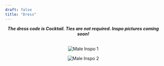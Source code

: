 ```yaml
---
draft: false
title: "Dress"
---
```


<div style="text-align: center;">

***The dress code is Cocktail. Ties are not required. Inspo pictures coming soon!*** 
<br>
<br>
<!-- {{< carousel items="1" height="675" unit="px" duration="7000" >}} -->
 
![Male Inspo 1](uploads/slider/male1.jpg) 
<br>

![Male Inspo 2](uploads/slider/male2.jpg)
<br>

<!-- ![Female Inspo 1](uploads/slider/female4.jpg) -->

</div>